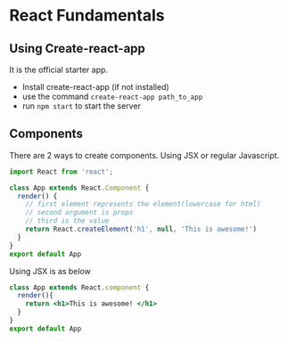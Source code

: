 # React Fundamentals

## Using Create-react-app
It is the official starter app. 
  * Install create-react-app (if not installed)
  * use the command `create-react-app path_to_app`
  * run `npm start` to start the server

## Components
There are 2 ways to create components. Using JSX or regular Javascript.
```javascript
import React from 'react';

class App extends React.Component {
  render() {
    // first element represents the element(lowercase for html)
    // second argument is props
    // third is the value
    return React.createElement('h1', null, 'This is awesome!')
  }
}
export default App
```
Using JSX is as below
```jsx
class App extends React.component {
  render(){
    return <h1>This is awesome! </h1>
  }
}
export default App
```
